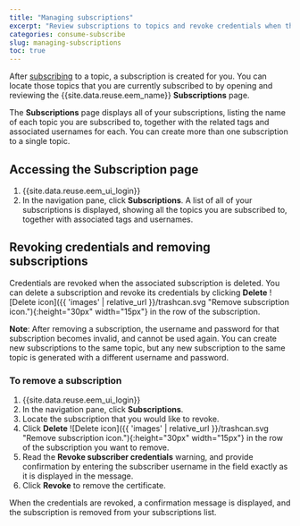 ```yaml
---
title: "Managing subscriptions"
excerpt: "Review subscriptions to topics and revoke credentials when they are no longer required."
categories: consume-subscribe
slug: managing-subscriptions
toc: true
---
```


After [subscribing](../subscribing-to-topics/) to a topic, a subscription is created for you. You can locate those topics that you are currently subscribed to by opening and reviewing the {{site.data.reuse.eem_name}} **Subscriptions** page.

The **Subscriptions** page displays all of your subscriptions, listing the name of each topic you are subscribed to, together with the related tags and associated usernames for each. You can create more than one subscription to a single topic.

## Accessing the Subscription page

1. {{site.data.reuse.eem_ui_login}}
2. In the navigation pane, click **Subscriptions**.
    A list of all of your subscriptions is displayed, showing all the topics you are subscribed to, together with associated tags and usernames.

## Revoking credentials and removing subscriptions

Credentials are revoked when the associated subscription is deleted. You can delete a subscription and revoke its credentials by clicking **Delete** ![Delete icon]({{ 'images' | relative_url }}/trashcan.svg "Remove subscription icon."){:height="30px" width="15px"} in the row of the subscription.

**Note**: After removing a subscription, the username and password for that subscription becomes invalid, and cannot be used again. You can create new subscriptions to the same topic, but any new subscription to the same topic is generated with a different username and password.

### To remove a subscription

1. {{site.data.reuse.eem_ui_login}}
2. In the navigation pane, click **Subscriptions**.
3. Locate the subscription that you would like to revoke.
4. Click **Delete** ![Delete icon]({{ 'images' | relative_url }}/trashcan.svg "Remove subscription icon."){:height="30px" width="15px"} in the row of the subscription you want to remove.
5. Read the **Revoke subscriber credentials** warning, and provide confirmation by entering the subscriber username in the field exactly as it is displayed in the message.
6. Click **Revoke** to remove the certificate.

When the credentials are revoked, a confirmation message is displayed, and the subscription is removed from your subscriptions list.
